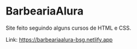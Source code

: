 # BarbeariaAlura
Site feito seguindo alguns cursos de HTML e CSS.


Link: https://barbeariaalura-bsg.netlify.app
